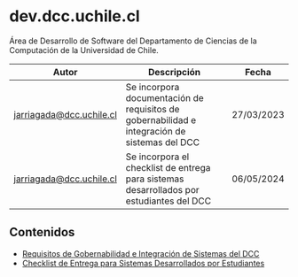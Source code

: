 # dev.dcc.uchile.cl

Área de Desarrollo de Software del Departamento de Ciencias de la Computación de la Universidad de Chile.

|Autor|Descripción|Fecha|
|---|---|---|
|jarriagada@dcc.uchile.cl|Se incorpora documentación de requisitos de gobernabilidad e integración de sistemas del DCC|27/03/2023|
|jarriagada@dcc.uchile.cl|Se incorpora el checklist de entrega para sistemas desarrollados por estudiantes del DCC|06/05/2024|

## Contenidos

- [Requisitos de Gobernabilidad e Integración de Sistemas del DCC](REQUISITOS_GOBERNABILIDAD.md)
- [Checklist de Entrega para Sistemas Desarrollados por Estudiantes](CHECKLIST_ENTREGA.md)
